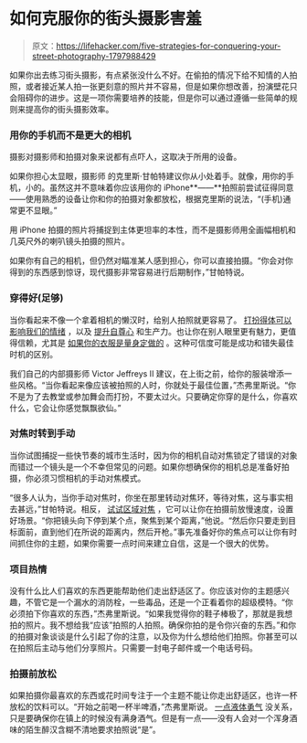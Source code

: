 # 如何克服你的街头摄影害羞

> 原文：<https://lifehacker.com/five-strategies-for-conquering-your-street-photography-1797988429>

如果你出去练习街头摄影，有点紧张没什么不好。在偷拍的情况下给不知情的人拍照，或者接近某人拍一张更刻意的照片并不容易，但是如果你想改善，扮演壁花只会阻碍你的进步。这是一项你需要培养的技能，但是你可以通过遵循一些简单的规则来提高你的街头摄影效率。



### 用你的手机而不是更大的相机

摄影对摄影师和拍摄对象来说都有点吓人，这取决于所用的设备。

如果你担心太显眼，摄影师 的克里斯·甘帕特建议你从小处着手。就像，用你的手机，小的。虽然这并不意味着你应该用你的 iPhone**——**拍照前尝试征得同意——使用熟悉的设备让你和你的拍摄对象都放松，根据克里斯的说法，“(手机)通常更不显眼。”

用 iPhone 拍摄的照片将捕捉到主体更坦率的本性，而不是摄影师用全画幅相机和几英尺外的喇叭镜头拍摄的照片。

如果你有自己的相机，但仍然对瞄准某人感到担心，你可以直接拍摄。“你会对你得到的东西感到惊讶，现代摄影非常容易进行后期制作，”甘帕特说。

### 穿得好(足够)

当你看起来不像一个拿着相机的懒汉时，给别人拍照就更容易了。 [打扮得体可以影响我们的情绪](https://lifehacker.com/the-psychology-behind-how-clothing-influences-how-peopl-5992874) ，以及 [提升自尊心](https://www.wsj.com/articles/why-dressing-for-success-leads-to-success-1456110340) 和生产力。也让你在别人眼里更有魅力，更值得信赖，尤其是 [如果你的衣服是量身定做的](http://99u.com/articles/14510/the-smart-creatives-guide-to-dressing-for-work) 。这种可信度可能是成功和错失最佳时机的区别。

我们自己的内部摄影师 Victor Jeffreys II 建议，在上街之前，给你的服装增添一些风格。“当你看起来像应该被拍照的人时，你就处于最佳位置，”杰弗里斯说。“你不是为了去教堂或参加舞会而打扮，不要太过火。只要确定你穿的是什么，你喜欢什么，它会让你感觉飘飘欲仙。”

### 对焦时转到手动

当你试图捕捉一些快节奏的城市生活时，因为你的相机自动对焦锁定了错误的对象而错过一个镜头是一个不幸但常见的问题。如果你想确保你的相机总是准备好拍摄，你必须习惯相机的手动对焦模式。

“很多人认为，当你手动对焦时，你坐在那里转动对焦环，等待对焦，这与事实相去甚远，”甘帕特说。相反， [试试区域对焦](http://www.thephoblographer.com/2015/01/26/xpert-advice-using-zone-focusing-method-street-photography/) ，它可以让你在拍摄前放慢速度，设置好场景。“你把镜头向下停到某个点，聚焦到某个距离，”他说。“然后你只要走到目标面前，直到他们在所说的距离内，然后开枪。”事先准备好你的焦点可以让你有时间抓住你的主题，如果你需要一点时间来建立自信，这是一个很大的优势。

### 项目热情

没有什么比人们喜欢的东西更能帮助他们走出舒适区了。你应该对你的主题感兴趣，不管它是一个漏水的消防栓，一些毒品，还是一个正看着你的超级模特。“你必须拍下你喜欢的东西，”杰弗里斯说。“如果我觉得你的鞋子棒极了，那就是我想拍的照片。我不想给我“应该”拍照的人拍照。确保你拍的是令你兴奋的东西。”和你的拍摄对象谈谈是什么引起了你的注意，以及你为什么想给他们拍照。你甚至可以在拍照后主动与他们分享照片。只需要一封电子邮件或一个电话号码。

### 拍摄前放松

如果拍摄你最喜欢的东西或花时间专注于一个主题不能让你走出舒适区，也许一杯放松的饮料可以。“开始之前喝一杯半啤酒，”杰弗里斯说。 [一点液体勇气](http://lifehacker.com/have-two-drinks-at-a-party-1784669979) 没关系，只是要确保你在镇上的时候没有满身酒气。但是有一点——没有人会对一个浑身酒味的陌生醉汉含糊不清地要求拍照说“是”。